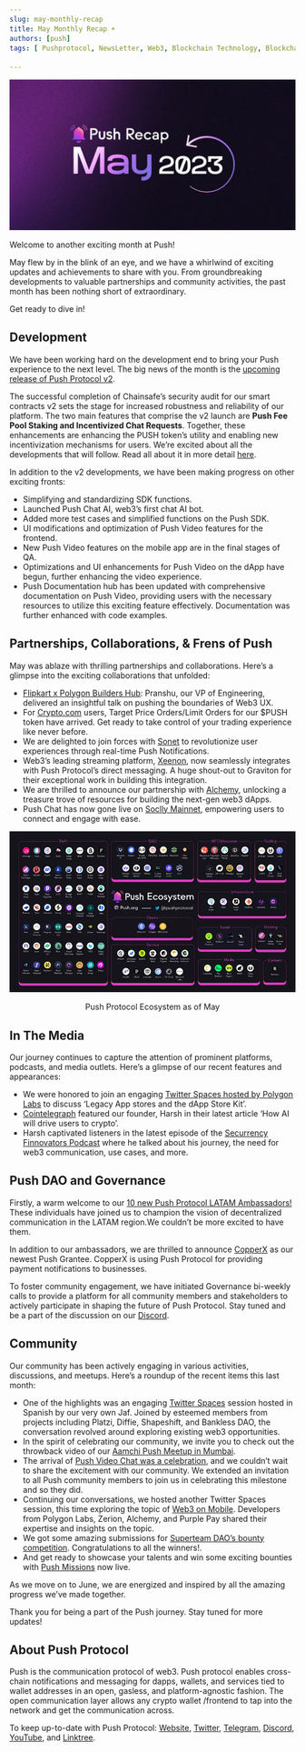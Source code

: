 ```yaml
---
slug: may-monthly-recap
title: May Monthly Recap ☀️
authors: [push]
tags: [ Pushprotocol, NewsLetter, Web3, Blockchain Technology, Blockchain Development]

---
```


![May Recap](./cover-image.webp)

Welcome to another exciting month at Push!

May flew by in the blink of an eye, and we have a whirlwind of exciting updates and achievements to share with you. From groundbreaking developments to valuable partnerships and community activities, the past month has been nothing short of extraordinary.

Get ready to dive in!

## Development

We have been working hard on the development end to bring your Push experience to the next level. The big news of the month is the [upcoming release of Push Protocol v2](https://twitter.com/pushprotocol/status/1663910676513816578).

The successful completion of Chainsafe’s security audit for our smart contracts v2 sets the stage for increased robustness and reliability of our platform. The two main features that comprise the v2 launch are <b>Push Fee Pool Staking and Incentivized Chat Requests</b>. Together, these enhancements are enhancing the PUSH token’s utility and enabling new incentivization mechanisms for users. We’re excited about all the developments that will follow. Read all about it in more detail [here](https://medium.com/push-protocol/push-protocol-v2-fee-pool-incentivized-chats-launching-in-june-959a3eab4966).

In addition to the v2 developments, we have been making progress on other exciting fronts:

- Simplifying and standardizing SDK functions.
- Launched Push Chat AI, web3’s first chat AI bot.
- Added more test cases and simplified functions on the Push SDK.
- UI modifications and optimization of Push Video features for the frontend.
- New Push Video features on the mobile app are in the final stages of QA.
- Optimizations and UI enhancements for Push Video on the dApp have begun, further enhancing the video experience.
- Push Documentation hub has been updated with comprehensive documentation on Push Video, providing users with the necessary resources to utilize this exciting feature effectively. Documentation was further enhanced with code examples.

## Partnerships, Collaborations, & Frens of Push

May was ablaze with thrilling partnerships and collaborations. Here’s a glimpse into the exciting collaborations that unfolded:

- [Flipkart x Polygon Builders Hub](https://twitter.com/0xPolygonDevs/status/1651248748452880384?s=20): Pranshu, our VP of Engineering, delivered an insightful talk on pushing the boundaries of Web3 UX.
- For [Crypto.com](https://twitter.com/pushprotocol/status/1653383852583448577?s=20) users, Target Price Orders/Limit Orders for our $PUSH token have arrived. Get ready to take control of your trading experience like never before.
- We are delighted to join forces with [Sonet](https://twitter.com/pushprotocol/status/1653383852583448577?s=20) to revolutionize user experiences through real-time Push Notifications.
- Web3’s leading streaming platform, [Xeenon](https://twitter.com/pushprotocol/status/1653383852583448577?s=20), now seamlessly integrates with Push Protocol’s direct messaging. A huge shout-out to Graviton for their exceptional work in building this integration.
- We are thrilled to announce our partnership with [Alchemy](https://twitter.com/pushprotocol/status/1661046782422560771?s=20), unlocking a treasure trove of resources for building the next-gen web3 dApps.
- Push Chat has now gone live on [Soclly Mainnet](https://twitter.com/pushprotocol/status/1661069485594345472?s=20), empowering users to connect and engage with ease.

![Ecosystem](./image-1.webp)
<center>Push Protocol Ecosystem as of May</center>

## In The Media

Our journey continues to capture the attention of prominent platforms, podcasts, and media outlets. Here’s a glimpse of our recent features and appearances:

- We were honored to join an engaging [Twitter Spaces hosted by Polygon Labs](https://twitter.com/pushprotocol/status/1654023778559578113?s=20) to discuss ‘Legacy App stores and the dApp Store Kit’.
- [Cointelegraph](https://twitter.com/pushprotocol/status/1656300746953084928?s=20) featured our founder, Harsh in their latest article ‘How AI will drive users to crypto’.
- Harsh captivated listeners in the latest episode of the [Securrency Finnovators Podcast](https://twitter.com/pushprotocol/status/1657024343279321095?s=20) where he talked about his journey, the need for web3 communication, use cases, and more.

## Push DAO and Governance

Firstly, a warm welcome to our [10 new Push Protocol LATAM Ambassadors!](https://twitter.com/pushprotocol/status/1653066991928852480?s=20) These individuals have joined us to champion the vision of decentralized communication in the LATAM region.We couldn’t be more excited to have them.

In addition to our ambassadors, we are thrilled to announce [CopperX](https://twitter.com/CopperxHQ/status/1656980548852793348?t=X-Fn-Tmg-8wvtYOafpfMlQ&s=19) as our newest Push Grantee. CopperX is using Push Protocol for providing payment notifications to businesses.

To foster community engagement, we have initiated Governance bi-weekly calls to provide a platform for all community members and stakeholders to actively participate in shaping the future of Push Protocol. Stay tuned and be a part of the discussion on our [Discord](https://discord.com/invite/pushprotocol).

## Community
Our community has been actively engaging in various activities, discussions, and meetups. Here’s a roundup of the recent items this last month:

- One of the highlights was an engaging [Twitter Spaces](https://twitter.com/pushprotocol/status/1653457074657820672?s=20) session hosted in Spanish by our very own Jaf. Joined by esteemed members from projects including Platzi, Diffie, Shapeshift, and Bankless DAO, the conversation revolved around exploring existing web3 opportunities.
- In the spirit of celebrating our community, we invite you to check out the throwback video of our [Aamchi Push Meetup in Mumbai](https://twitter.com/pushprotocol/status/1655933488296599553?s=20).
- The arrival of [Push Video Chat was a celebration](https://twitter.com/pushprotocol/status/1656328277903175685), and we couldn’t wait to share the excitement with our community. We extended an invitation to all Push community members to join us in celebrating this milestone and so they did.
- Continuing our conversations, we hosted another Twitter Spaces session, this time exploring the topic of [Web3 on Mobile](https://twitter.com/pushprotocol/status/1659576521919528962?s=20). Developers from Polygon Labs, Zerion, Alchemy, and Purple Pay shared their expertise and insights on the topic.
- We got some amazing submissions for [Superteam DAO’s bounty competition](https://twitter.com/pushprotocol/status/1658119059014025219?s=20). Congratulations to all the winners!.
- And get ready to showcase your talents and win some exciting bounties with [Push Missions](https://twitter.com/pushprotocol/status/1661365701628637186?s=20) now live.

As we move on to June, we are energized and inspired by all the amazing progress we’ve made together.

Thank you for being a part of the Push journey. Stay tuned for more updates!

## About Push Protocol

Push is the communication protocol of web3. Push protocol enables cross-chain notifications and messaging for dapps, wallets, and services tied to wallet addresses in an open, gasless, and platform-agnostic fashion. The open communication layer allows any crypto wallet /frontend to tap into the network and get the communication across.

To keep up-to-date with Push Protocol: [Website](https://push.org/), [Twitter](https://twitter.com/pushprotocol), [Telegram](https://t.me/epnsproject), [Discord](https://discord.gg/pushprotocol), [YouTube](https://www.youtube.com/c/EthereumPushNotificationService), and [Linktree](https://linktr.ee/pushprotocol).